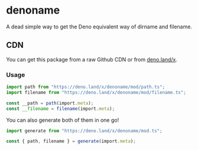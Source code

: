 # denoname
A dead simple way to get the Deno equivalent way of dirname and filename.

## CDN
You can get this package from a raw Github CDN or from [deno.land/x](https://deno.land/x/denoname@latest).

### Usage
```typescript
import path from "https://deno.land/x/denoname/mod/path.ts";
import filename from "https://deno.land/x/denoname/mod/filename.ts";

const __path = path(import.meta);
const __filename = filename(import.meta);
```

You can also generate both of them in one go!

```typescript
import generate from "https://deno.land/x/denoname/mod.ts";

const { path, filename } = generate(import.meta);
```